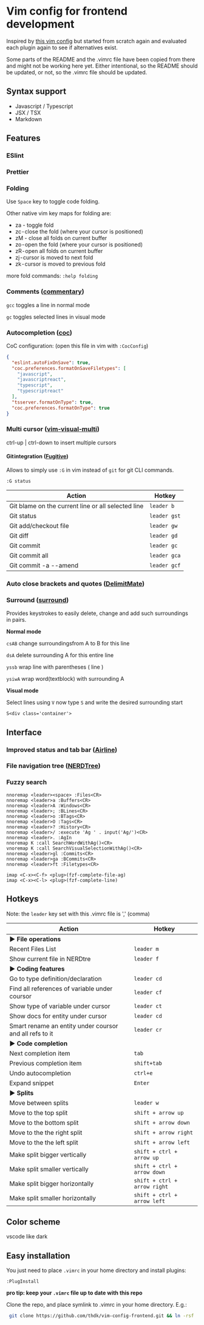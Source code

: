 # Vim config for frontend development

Inspired by [this vim config]( https://github.com/L0stSoul/vim-config) but started from scratch again and 
evaluated each plugin again to see if alternatives exist.

Some parts of the README and the .vimrc file have been copied from there and might not be working here yet.
Either intentional, so the README should be updated, or not, so the .vimrc file should be updated.

## Syntax support

* Javascript / Typescript
* JSX / TSX
* Markdown

## Features

### ESlint

### Prettier

### Folding

Use `Space` key to toggle code folding.

Other native vim key maps for folding are:

* za - toggle fold
* zc - close the fold (where your cursor is positioned)
* zM - close all folds on current buffer
* zo - open the fold (where your cursor is positioned)
* zR - open all folds on current buffer
* zj - cursor is moved to next fold
* zk - cursor is moved to previous fold

more fold commands: `:help folding`

### Comments ([commentary](https://github.com/tpope/vim-commentary))

`gcc` toggles a line in normal mode

`gc` toggles selected lines in visual mode

### Autocompletion ([coc](https://github.com/neoclide/coc.nvim))

CoC configuration: (open this file in vim with `:CocConfig`)

```json
{
  "eslint.autoFixOnSave": true,
  "coc.preferences.formatOnSaveFiletypes": [
    "javascript",
    "javascriptreact",
    "typescript",
    "typescriptreact"
  ],
  "tsserver.formatOnType": true,
  "coc.preferences.formatOnType": true
}
```

### Multi cursor ([vim-visual-multi](https://github.com/mg979/vim-visual-multi))

ctrl-up | ctrl-down to insert multiple cursors

#### Git integration ([Fugitive](https://github.com/tpope/vim-fugitive))

Allows to simply use `:G` in vim instead of `git` for git CLI commands.

`:G status`

Action | Hotkey
--------------------------------------------------------- | -----------------
Git blame on the current line or all selected line        | `leader b`
Git status                                                | `leader gst`
Git add/checkout file                                     | `leader gw`
Git diff                                                  | `leader gd`
Git commit                                                | `leader gc`
Git commit all                                            | `leader gca`
Git commit -a --amend                                     | `leader gcf`

### Auto close brackets and quotes ([DelimitMate](https://github.com/Raimondi/delimitMate))

### Surround ([surround](https://github.com/tpope/vim-surround))

Provides keystrokes to easily delete, change and add such surroundings in pairs.

__Normal mode__

`csAB`  change surroundingsfrom A to B for this line
 
`dsA`   delete surrounding A for this entire line
  
`yssb`  wrap line with parentheses ( line ) 
  
`ysiwA` wrap word(textblock) with surrounding A 
  
__Visual mode__ 
 
Select lines using `V` now type `S` and write the desired surrounding start 

`S<div class='container'>`

## Interface

### Improved status and tab bar ([Airline](https://github.com/bling/vim-airline))

### File navigation tree ([NERDTree](https://github.com/preservim/nerdtree))

### Fuzzy search

```shell
nnoremap <leader><space> :Files<CR>
nnoremap <leader>a :Buffers<CR>
nnoremap <leader>A :Windows<CR>
nnoremap <leader>; :BLines<CR>
nnoremap <leader>o :BTags<CR>
nnoremap <leader>O :Tags<CR>
nnoremap <leader>? :History<CR>
nnoremap <leader>/ :execute 'Ag ' . input('Ag/')<CR>
nnoremap <leader>. :AgIn
nnoremap K :call SearchWordWithAg()<CR>
vnoremap K :call SearchVisualSelectionWithAg()<CR>
nnoremap <leader>gl :Commits<CR>
nnoremap <leader>ga :BCommits<CR>
nnoremap <leader>ft :Filetypes<CR>

imap <C-x><C-f> <plug>(fzf-complete-file-ag)
imap <C-x><C-l> <plug>(fzf-complete-line)
```

## Hotkeys

Note: the `leader` key set with this .vimrc file is ',' (comma)

Action | Hotkey
--------------------------------------------------------- | -----------------
**▶ File operations**                                     |
Recent Files List                                         | `leader m`
Show current file in NERDtre                              | `leader f`
**▶ Coding features**                                     |
Go to type definition/declaration                         | `leader cd`
Find all references of variable under coursor             | `leader cf`
Show type of variable under cursor                        | `leader ct`
Show docs for entity under cursor                         | `leader cd`
Smart rename an entity under coursor and all refs to it   | `leader cr`
**▶ Code completion**                                     |
Next completion item                                      | `tab`
Previous completion item                                  | `shift+tab`
Undo autocompletion                                       | `ctrl+e`
Expand snippet                                            | `Enter`
**▶ Splits**                                              |
Move between splits                                       | `leader w`
Move to the top split                                     | `shift + arrow up`
Move to the bottom split                                  | `shift + arrow down`
Move to the the right split                               | `shift + arrow right`
Move to the the left split                                | `shift + arrow left`
Make split bigger vertically                              | `shift + ctrl + arrow up`
Make split smaller vertically                             | `shift + ctrl + arrow down`
Make split bigger horizontally                            | `shift + ctrl + arrow right`
Make split smaller horizontally                           | `shift + ctrl + arrow left`

## Color scheme

vscode like dark

## Easy installation

You just need to place `.vimrc` in your home directory and install plugins:

```shell
:PlugInstall
```

**pro tip: keep your `.vimrc` file up to date with this repo**

Clone the repo, and place symlink to .vimrc in your home directory. E.g.:

```bash
 git clone https://github.com/thdk/vim-config-frontend.git && ln -rsf ./vim-config-frontend/.vimrc ~/.vimrc
```

